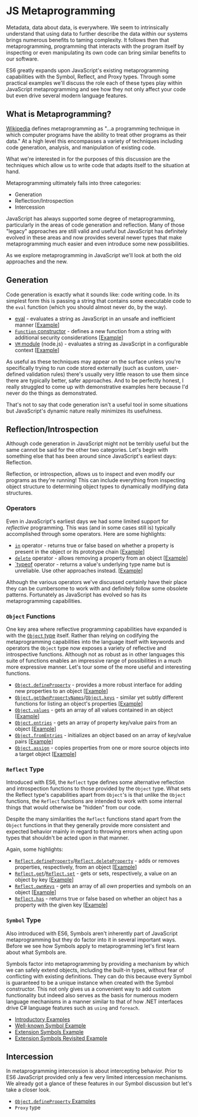 # JS Metaprogramming

Metadata, data about data, is everywhere. We seem to intrinsically understand that using data to further describe the data within our systems brings numerous benefits to taming complexity. It follows then that metaprogramming, programming that interacts with the program itself by inspecting or even manipulating its own code can bring similar benefits to our software.

ES6 greatly expands upon JavaScript's existing metaprogramming capabilities with the Symbol, Reflect, and Proxy types. Through some practical examples we'll discuss the role each of these types play within JavaScript metaprogramming and see how they not only affect your code but even drive several modern language features.

## What is Metaprogramming?

[Wikipedia][1] defines metaprogramming as "...a programming technique in which computer programs have the ability to treat other programs as their data." At a high level this encompasses a variety of techniques including code generation, analysis, and manipulation of existing code.

What we're interested in for the purposes of this discussion are the techniques which allow us to write code that adapts itself to the situation at hand.

Metaprogramming ultimately falls into three categories:

* Generation
* Reflection/Introspection
* Intercession

JavaScript has always supported some degree of metaprogramming, particularly in the areas of code generation and reflection. Many of those "legacy" approaches are still valid and useful but JavaScript has definitely evolved in these areas and now provides several newer types that make metaprogramming much easier and even introduce some new possibilities.

As we explore metaprogramming in JavaScript we'll look at both the old approaches and the new.

## Generation

Code generation is exactly what it sounds like: code writing code. In its simplest form this is passing a string that contains some executable code to the `eval` function (which you should almost never do, by the way).

* [eval][3] - evaluates a string as JavaScript in an unsafe and inefficient manner [[Example][5]]
* [`Function` constructor][15] - defines a new function from a string with additional security considerations [[Example][6]]
* [`VM` module][16] (node.js) - evaluates a string as JavaScript in a configurable context [[Example][7]]

As useful as these techniques may appear on the surface unless you're specifically trying to run code stored externally (such as custom, user-defined validation rules) there's usually very little reason to use them since there are typically better, safer approaches. And to be perfectly honest, I really struggled to come up with demonstrative examples here because I'd never do the things as demonstrated.

That's not to say that code generation isn't a useful tool in some situations but JavaScript's dynamic nature really minimizes its usefulness.

## Reflection/Introspection

Although code generation in JavaScript might not be terribly useful but the same cannot be said for the other two categories. Let's begin with something else that has been around since JavaScript's earliest days: Reflection.

Reflection, or introspection, allows us to inspect and even modify our programs as they're running! This can include everything from inspecting object structure to determining object types to dynamically modifying data structures.

### Operators

Even in JavaScript's earliest days we had some limited support for _reflective_ programming. This was (and in some cases still is) typically accomplished through some operators. Here are some highlights:

* [`in`][9] operator - returns true or false based on whether a property is present in the object or its prototype chain [[Example][11]]
* [`delete`][4] operator - allows removing a property from an object [[Example][12]]
* [`typeof][10] operator - returns a value's underlying type name but is unreliable. Use other approaches instead. [[Example][13]]

Although the various operators we've discussed certainly have their place they can be cumbersome to work with and definitely follow some obsolete patterns. Fortunately as JavaScript has evolved so has its metaprogramming capabilities.

### `Object` Functions

One key area where reflective programming capabilities have expanded is with the [`Object` type][2] itself. Rather than relying on codifying the metaprogramming capabilities into the language itself with keywords and operators the `Object` type now exposes a variety of reflective and introspective functions. Although not as robust as in other languages this suite of functions enables an impressive range of possibilities in a much more expressive manner. Let's tour some of the more useful and interesting functions.

* [`Object.defineProperty`][17] - provides a more robust interface for adding new properties to an object [[Example][24]]
* [`Object.getOwnPropertyNames`][18]/[`Object.keys`][19] - similar yet subtly different functions for listing an object's properties [[Example][25]]
* [`Object.values`][20] - gets an array of all values contained in an object [[Example][26]]
* [`Object.entries`][21] - gets an array of property key/value pairs from an object [[Example][27]]
* [`Object.fromEntries`][22] - initializes an object based on an array of key/value pairs [[Example][28]]
* [`Object.assign`][23] - copies properties from one or more source objects into a target object [[Example][29]]

### `Reflect` Type

Introduced with ES6, the `Reflect` type defines some alternative reflection and introspection functions to those provided by the `Object` type. What sets the Reflect type's capabilities apart from `Object`'s is that unlike the `Object` functions, the `Reflect` functions are intended to work with some internal things that would otherwise be "hidden" from our code.

Despite the many similarities the `Reflect` functions stand apart from the `Object` functions in that they generally provide more consistent and expected behavior mainly in regard to throwing errors when acting upon types that shouldn't be acted upon in that manner.

Again, some highlights:

* [`Reflect.defineProperty`][14]/[`Reflect.deleteProperty`][30] - adds or removes properties, respectively, from an object [[Example][35]]
* [`Reflect.get`][31]/[`Reflect.set`][32] - gets or sets, respectively, a value on an object by key [[Example][36]]
* [`Reflect.ownKeys`][33] - gets an array of all _own_ properties and symbols on an object [[Example][37]]
* [`Reflect.has`][34] - returns true or false based on whether an object has a property with the given key [[Example][38]]

### `Symbol` Type

Also introduced with ES6, Symbols aren't inherently part of JavaScript metaprogramming but they do factor into it in several important ways. Before we see how Symbols apply to metaprogramming let's first learn about what Symbols are.

Symbols factor into metaprogramming by providing a mechanism by which we can safely extend objects, including the built-in types, without fear of conflicting with existing definitions. They can do this because every Symbol is guaranteed to be a unique instance when created with the Symbol constructor. This not only gives us a convenient way to add custom functionality but indeed also serves as the basis for numerous modern language mechanisms in a manner similar to that of how .NET interfaces drive C# language features such as `using` and `foreach`.

* [Introductory Examples][39]
* [Well-known Symbol Example][40]
* [Extension Symbols Example][41]
* [Extension Symbols Revisited Example][42]

## Intercession

In metaprogramming intercession is about intercepting behavior. Prior to ES6 JavaScript provided only a few very limited intercession mechanisms. We already got a glance of these features in our Symbol discussion but let's take a closer look.

* [`Object.defineProperty` Examples][43]
* `Proxy` type

<!-- References -->

[1]: https://en.wikipedia.org/wiki/Metaprogramming
[2]: https://developer.mozilla.org/en-US/docs/Web/JavaScript/Reference/Global_Objects/Object
[3]: https://developer.mozilla.org/en-US/docs/Web/JavaScript/Reference/Global_Objects/eval
[4]: https://developer.mozilla.org/en-US/docs/Web/JavaScript/Reference/Operators/delete
[5]: ./src/01-code-generation/01-eval.js
[6]: ./src/01-code-generation/02-function-constructor.js
[7]: ./src/01-code-generation/03-vm-module.js
[9]: https://developer.mozilla.org/en-US/docs/Web/JavaScript/Reference/Operators/in
[10]: https://developer.mozilla.org/en-US/docs/Web/JavaScript/Reference/Operators/typeof
[11]: ./src/02-reflection/01-in-operator.js
[12]: ./src/02-reflection/02-delete-operator.js
[13]: ./src/02-reflection/03-typeof-operator.js
[14]: https://developer.mozilla.org/en-US/docs/Web/JavaScript/Reference/Global_Objects/Reflect/defineProperty
[15]: https://developer.mozilla.org/en-US/docs/Web/JavaScript/Reference/Global_Objects/Function/Function
[16]: https://nodejs.org/api/vm.html
[17]: https://developer.mozilla.org/en-US/docs/Web/JavaScript/Reference/Global_Objects/Object/defineProperty
[18]: https://developer.mozilla.org/en-US/docs/Web/JavaScript/Reference/Global_Objects/Object/getOwnPropertyNames
[19]: https://developer.mozilla.org/en-US/docs/Web/JavaScript/Reference/Global_Objects/Object/keys
[20]: https://developer.mozilla.org/en-US/docs/Web/JavaScript/Reference/Global_Objects/Object/values
[21]: https://developer.mozilla.org/en-US/docs/Web/JavaScript/Reference/Global_Objects/Object/values
[22]: https://developer.mozilla.org/en-US/docs/Web/JavaScript/Reference/Global_Objects/Object/fromEntries
[23]: https://developer.mozilla.org/en-US/docs/Web/JavaScript/Reference/Global_Objects/Object/assign
[24]: ./src/02-reflection/04-object-define-property.js
[25]: ./src/02-reflection/05-object-get-properties.js
[26]: ./src/02-reflection/06-object-values.js
[27]: ./src/02-reflection/07-object-entries.js
[28]: ./src/02-reflection/08-object-fromEntries.js
[29]: ./src/02-reflection/09-object-assign.js
[30]: https://developer.mozilla.org/en-US/docs/Web/JavaScript/Reference/Global_Objects/Reflect/deleteProperty
[31]: https://developer.mozilla.org/en-US/docs/Web/JavaScript/Reference/Global_Objects/Reflect/get
[32]: https://developer.mozilla.org/en-US/docs/Web/JavaScript/Reference/Global_Objects/Reflect/set
[33]: https://developer.mozilla.org/en-US/docs/Web/JavaScript/Reference/Global_Objects/Reflect/ownKeys
[34]: https://developer.mozilla.org/en-US/docs/Web/JavaScript/Reference/Global_Objects/Reflect/has
[35]: ./src/02-reflection/10-reflect-define-delete-property.js
[36]: ./src/02-reflection/11-reflect-get-set.js
[37]: ./src/02-reflection/12-reflect-ownkeys.js
[38]: ./src/02-reflection/13-reflect-has.js
[39]: ./src/02-reflection/14-symbols-intro.js
[40]: ./src/02-reflection/15-symbols-well-known.js
[41]: ./src/02-reflection/16-symbols-extension.js
[42]: ./src/02-reflection/17-symbols-extension-revisit.js
[43]: ./src/03-intercession/01-object-define-property.js